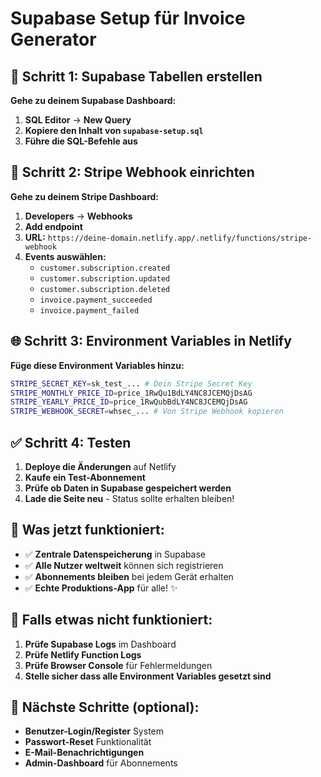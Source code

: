 # Supabase Setup für Invoice Generator

## 🚀 **Schritt 1: Supabase Tabellen erstellen**

**Gehe zu deinem Supabase Dashboard:**
1. **SQL Editor** → **New Query**
2. **Kopiere den Inhalt von `supabase-setup.sql`**
3. **Führe die SQL-Befehle aus**

## 🔑 **Schritt 2: Stripe Webhook einrichten**

**Gehe zu deinem Stripe Dashboard:**
1. **Developers** → **Webhooks**
2. **Add endpoint**
3. **URL:** `https://deine-domain.netlify.app/.netlify/functions/stripe-webhook`
4. **Events auswählen:**
   - `customer.subscription.created`
   - `customer.subscription.updated`
   - `customer.subscription.deleted`
   - `invoice.payment_succeeded`
   - `invoice.payment_failed`

## 🌐 **Schritt 3: Environment Variables in Netlify**

**Füge diese Environment Variables hinzu:**
```bash
STRIPE_SECRET_KEY=sk_test_... # Dein Stripe Secret Key
STRIPE_MONTHLY_PRICE_ID=price_1RwQu1BdLY4NC8JCEMQjDsAG
STRIPE_YEARLY_PRICE_ID=price_1RwQubBdLY4NC8JCEMQjDsAG
STRIPE_WEBHOOK_SECRET=whsec_... # Von Stripe Webhook kopieren
```

## ✅ **Schritt 4: Testen**

1. **Deploye die Änderungen** auf Netlify
2. **Kaufe ein Test-Abonnement**
3. **Prüfe ob Daten in Supabase gespeichert werden**
4. **Lade die Seite neu** - Status sollte erhalten bleiben!

## 🎯 **Was jetzt funktioniert:**

- ✅ **Zentrale Datenspeicherung** in Supabase
- ✅ **Alle Nutzer weltweit** können sich registrieren
- ✅ **Abonnements bleiben** bei jedem Gerät erhalten
- ✅ **Echte Produktions-App** für alle! ✨

## 🔧 **Falls etwas nicht funktioniert:**

1. **Prüfe Supabase Logs** im Dashboard
2. **Prüfe Netlify Function Logs**
3. **Prüfe Browser Console** für Fehlermeldungen
4. **Stelle sicher dass alle Environment Variables gesetzt sind**

## 🚀 **Nächste Schritte (optional):**

- **Benutzer-Login/Register** System
- **Passwort-Reset** Funktionalität
- **E-Mail-Benachrichtigungen**
- **Admin-Dashboard** für Abonnements
